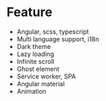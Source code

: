 # Feature
- Angular, scss, typescript
- Multi language support, i18n
- Dark theme
- Lazy loading
- Infinite scroll
- Ghost element
- Service worker, SPA
- Angular material
- Animation